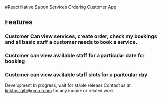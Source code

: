 #React Native Saloon Services Ordering Customer App
## Features
### Customer Can view services, create order, check my bookings and all basic stuff a customer needs to book a service.
### Customer can view available staff for a particular date for booking
### Customer can view available staff slots for a paritcular day
Development In progress, wait for stable release
Contact us at linktosaqib@gmail.com for any inquiry or related work
